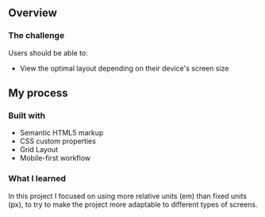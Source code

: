 ## Overview

### The challenge

Users should be able to:

- View the optimal layout depending on their device's screen size

## My process

### Built with

- Semantic HTML5 markup
- CSS custom properties
- Grid Layout
- Mobile-first workflow

### What I learned

In this project I focused on using more relative units (em) than fixed units (px), to try to make the project more adaptable to different types of screens.